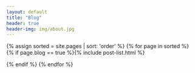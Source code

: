 ```yaml
---
layout: default
title: "Blog"
header: true
header-img: img/about.jpg
---
```


<div class="catalogue">
{% assign sorted = site.pages | sort: 'order' %}
{% for page in sorted %}
{% if page.blog == true %}
​    
     {% include post-list.html %}

{% endif %}
{% endfor %}
</div>